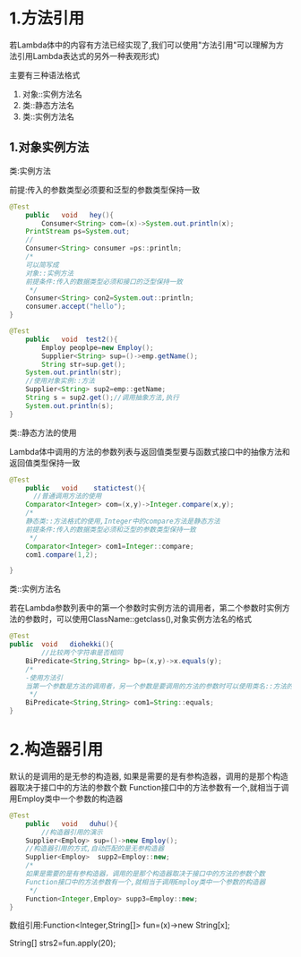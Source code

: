 # 1.方法引用

若Lambda体中的内容有方法已经实现了,我们可以使用"方法引用"可以理解为方法引用Lambda表达式的另外一种表观形式)

主要有三种语法格式

1. 对象::实例方法名
2. 类::静态方法名
3. 类::实例方法名

## 1.对象实例方法

类:实例方法

前提:传入的参数类型必须要和泛型的参数类型保持一致

```java
@Test
    public   void   hey(){
        Consumer<String> com=(x)->System.out.println(x);
    PrintStream ps=System.out;
    //
    Consumer<String> consumer =ps::println;
    /*
    可以简写成
    对象::实例方法
    前提条件:传入的数据类型必须和接口的泛型保持一致
     */
    Consumer<String> con2=System.out::println;
    consumer.accept("hello");
}
```





```java
@Test
    public   void  test2(){
        Employ peoplpe=new Employ();
        Supplier<String> sup=()->emp.getName();
        String str=sup.get();
    System.out.println(str);
    //使用对象实例::方法
    Supplier<String> sup2=emp::getName;
    String s = sup2.get();//调用抽象方法,执行
    System.out.println(s);
}
```





类::静态方法的使用

Lambda体中调用的方法的参数列表与返回值类型要与函数式接口中的抽像方法和返回值类型保持一致

```java
@Test
    public   void    statictest(){
      //普通调用方法的使用
    Comparator<Integer> com=(x,y)->Integer.compare(x,y);
    /*
    静态类::方法格式的使用,Integer中的compare方法是静态方法
    前提条件:传入的数据类型必须和泛型的参数类型保持一致
     */
    Comparator<Integer> com1=Integer::compare;
    com1.compare(1,2);

}
```



类::实例方法名

 若在Lambda参数列表中的第一个参数时实例方法的调用者，第二个参数时实例方法的参数时，可以使用ClassName::getclass(),对象实例方法名的格式

```java
@Test
public  void   diohekki(){
        //比较两个字符串是否相同
    BiPredicate<String,String> bp=(x,y)->x.equals(y);
    /*
    -使用方法引
    当第一个参数是方法的调用者，另一个参数是要调用的方法的参数时可以使用类名::方法的格式
     */
    BiPredicate<String,String> com1=String::equals;
}
```

# 2.构造器引用

默认的是调用的是无参的构造器,  如果是需要的是有参构造器，调用的是那个构造器取决于接口中的方法的参数个数
    Function接口中的方法参数有一个,就相当于调用Employ类中一个参数的构造器

```java
@Test
    public   void   duhu(){
        //构造器引用的演示
    Supplier<Employ> sup=()->new Employ();
    //构造器引用的方式,自动匹配的是无参构造器
    Supplier<Employ>  supp2=Employ::new;
    /*
    如果是需要的是有参构造器，调用的是那个构造器取决于接口中的方法的参数个数
    Function接口中的方法参数有一个,就相当于调用Employ类中一个参数的构造器
     */
    Function<Integer,Employ> supp3=Employ::new;
}
```

数组引用:Function<Integer,String[]>  fun=(x)->new  String[x];

String[]  strs2=fun.apply(20);